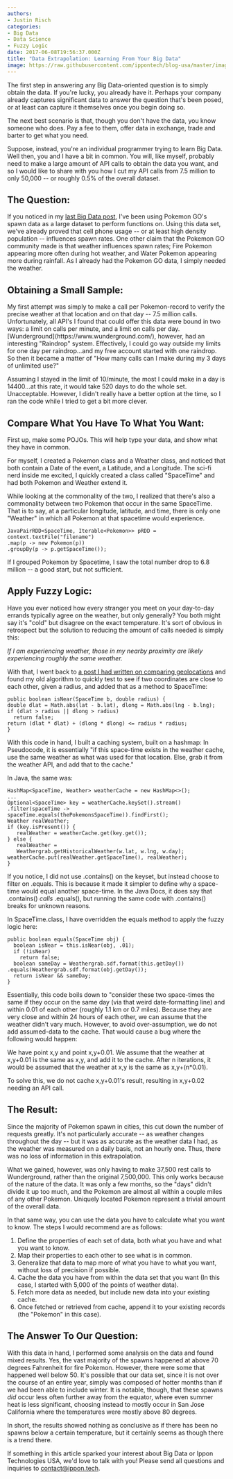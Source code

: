 ```yaml
---
authors:
- Justin Risch
categories:
- Big Data
- Data Science
- Fuzzy Logic
date: 2017-06-08T19:56:37.000Z
title: "Data Extrapolation: Learning From Your Big Data"
image: https://raw.githubusercontent.com/ippontech/blog-usa/master/images/2017/06/Data-Extrapolation-Blog.png
---
```


The first step in answering any Big Data-oriented question is to simply obtain the data. If you're lucky, you already have it. Perhaps your company already captures significant data to answer the question that's been posed, or at least can capture it themselves once you begin doing so. 

The next best scenario is that, though you don't have the data, you know someone who does. Pay a fee to them, offer data in exchange, trade and barter to get what you need. 

Suppose, instead, you're an individual programmer trying to learn Big Data. Well then, you and I have a bit in common. You will, like myself, probably need to make a large amount of API calls to obtain the data you want, and so I would like to share with you how I cut my API calls from 7.5 million to only 50,000 -- or roughly 0.5% of the overall dataset. 

<h2>The Question:</h2>
If you noticed in my <a href='blog.ippon.tech/pokemon-go-big-data' target='_blank'>last Big Data post</a>, I've been using Pokemon GO's spawn data as a large dataset to perform functions on. Using this data set, we've already proved that cell phone usage -- or at least high density population -- influences spawn rates. One other claim that the Pokemon GO community made is that weather influences spawn rates; Fire Pokemon appearing more often during hot weather, and Water Pokemon appearing more during rainfall. As I already had the Pokemon GO data, I simply needed the weather. 

<h2>Obtaining a Small Sample:</h2>
My first attempt was simply to make a call per Pokemon-record to verify the precise weather at that location and on that day -- 7.5 million calls. Unfortunately, all API's I found that could offer this data were bound in two ways: a limit on calls per minute, and a limit on calls per day. [Wunderground](https://www.wunderground.com/), however, had an interesting "Raindrop" system. Effectively, I could go way outside my limits for one day per raindrop...and my free account started with one raindrop. So then it became a matter of "How many calls can I make during my 3 days of unlimited use?" 

Assuming I stayed in the limit of 10/minute, the most I could make in a day is 14400...at this rate, it would take 520 days to do the whole set. Unacceptable. However, I didn't really have a better option at the time, so I ran the code while I tried to get a bit more clever. 

<h2>Compare What You Have To What You Want:</h2> 

First up, make some POJOs. This will help type your data, and show what they have in common. 

For myself, I created a Pokemon class and a Weather class, and noticed that both contain a Date of the event, a Latitude, and a Longitude. The sci-fi nerd inside me excited, I quickly created a class called "SpaceTime" and had both Pokemon and Weather extend it. 

While looking at the commonality of the two, I realized that there's also a commonality between two Pokemon that occur in the same SpaceTime. That is to say, at a particular longitude, latitude, and time, there is only one "Weather" in which all Pokemon at that spacetime would experience. 

```language-java
JavaPairRDD<SpaceTime, Iterable<Pokemon>> pRDD = context.textFile("filename")
.map(p -> new Pokemon(p))
.groupBy(p -> p.getSpaceTime());
```


If I grouped Pokemon by Spacetime, I saw the total number drop to 6.8 million -- a good start, but not sufficient. 

<h2>Apply Fuzzy Logic:</h2>
Have you ever noticed how every stranger you meet on your day-to-day errands typically agree on the weather, but only generally? You both might say it's "cold" but disagree on the exact temperature. It's sort of obvious in retrospect but the solution to reducing the amount of calls needed is simply this: 

*If I am experiencing weather, those in my nearby proximity are likely experiencing roughly the same weather.*

With that, I went back to <a href='http://blog.ippon.tech/why-address-not-string/' target='_blank'>a post I had written on comparing geolocations</a> and found my old algorithm to quickly test to see if two coordinates are close to each other, given a radius, and added that as a method to SpaceTime: 
```language-java 
public boolean isNear(SpaceTime b, double radius) {
double dlat = Math.abs(lat - b.lat), dlong = Math.abs(lng - b.lng);
if (dlat > radius || dlong > radius)
  return false;
return (dlat * dlat) + (dlong * dlong) <= radius * radius;
}
```

With this code in hand, I built a caching system, built on a hashmap: In Pseudocode, it is essentially "if this space-time exists in the weather cache, use the same weather as what was used for that location. Else, grab it from the weather API, and add that to the cache." 

In Java, the same was:
```language-java 
HashMap<SpaceTime, Weather> weatherCache = new HashMap<>();
...
Optional<SpaceTime> key = weatherCache.keySet().stream()
.filter(spaceTime -> spaceTime.equals(thePokemonsSpaceTime)).findFirst();
Weather realWeather;
if (key.isPresent()) {
   realWeather = weatherCache.get(key.get());			
} else {
   realWeather = 
   Weathergrab.getHistoricalWeather(w.lat, w.lng, w.day);
weatherCache.put(realWeather.getSpaceTime(), realWeather);
}
```

If you notice, I did not use .contains() on the keyset, but instead choose to filter on .equals. This is because it made it simpler to define why a space-time would equal another space-time. In the Java Docs, it does say that .contains() *calls* .equals(), but running the same code with .contains() breaks for unknown reasons. 

In SpaceTime.class, I have overridden the equals method to apply the fuzzy logic here: 
```language-java
public boolean equals(SpaceTime obj) {
  boolean isNear = this.isNear(obj, .01);
  if (!isNear)
    return false;
  boolean sameDay = Weathergrab.sdf.format(this.getDay())
.equals(Weathergrab.sdf.format(obj.getDay());
  return isNear && sameDay;
}
```
Essentially, this code boils down to "consider these two space-times the same if they occur on the same day (via that weird date-formatting line) and within 0.01 of each other (roughly 1.1 km or 0.7 miles). Because they are very close and within 24 hours of each other, we can assume that the weather didn't vary much. However, to avoid over-assumption, we do not add assumed-data to the cache. That would cause a bug where the following would happen: 

We have point x,y and point x,y+0.01. We assume that the weather at x,y+0.01 is the same as x,y, and add it to the cache. After n iterations, it would be assumed that the weather at x,y is the same as x,y+(n*0.01). 

To solve this, we do not cache x,y+0.01's result, resulting in x,y+0.02 needing an API call. 
 

<h2>The Result:</h2> 

Since the majority of Pokemon spawn in cities, this cut down the number of requests greatly. It's not particularly accurate -- as weather changes throughout the day -- but it was as accurate as the weather data I had, as the weather was measured on a daily basis, not an hourly one. Thus, there was no loss of information in this extrapolation.

What we gained, however, was only having to make 37,500 rest calls to Wunderground, rather than the original 7,500,000. This only works because of the nature of the data. It was only a few months, so the "days" didn't divide it up too much, and the Pokemon are almost all within a couple miles of any other Pokemon. Uniquely located Pokemon represent a trivial amount of the overall data. 

In that same way, you can use the data you have to calculate what you want to know. The steps I would recommend are as follows: 

1. Define the properties of each set of data, both what you have and what you want to know. 
2. Map their properties to each other to see what is in common. 
3. Generalize that data to map more of what you have to what you want, without loss of precision if possible. 
4. Cache the data you have from within the data set that you want (In this case, I started with 5,000 of the points of weather data). 
5. Fetch more data as needed, but include new data into your existing cache. 
6. Once fetched or retrieved from cache, append it to your existing records (the "Pokemon" in this case). 

<h2>The Answer To Our Question:</h2> 

With this data in hand, I performed some analysis on the data and found mixed results. Yes, the vast majority of the spawns happened at above 70 degrees Fahrenheit for fire Pokemon. However, there were some that happened well below 50. It's possible that our data set, since it is not over the course of an entire year, simply was composed of hotter months than if we had been able to include winter. It is notable, though, that these spawns *did* occur less often further away from the equator, where even summer heat is less significant, choosing instead to mostly occur in San Jose California where the temperatures were mostly above 80 degrees. 

In short, the results showed nothing as conclusive as if there has been no spawns below a certain temperature, but it certainly seems as though there is a trend there.

If something in this article sparked your interest about Big Data or Ippon Technologies USA, we'd love to talk with you! Please send all questions and inquiries to [contact@ippon.tech](mailto:contact@ippon.tech).
